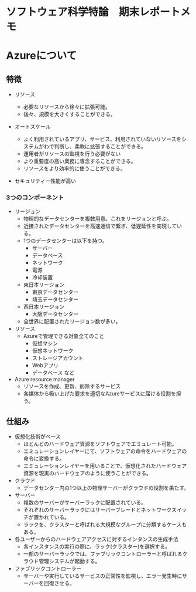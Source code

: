 # ソフトウェア科学特論　期末レポートメモ

# Azureについて

## 特徴
- リソース
    - 必要なリソースから徐々に拡張可能。
    - 後々、規模を大きくすることができる。

- オートスケール
    - よく利用されているアプリ、サービス、利用されていないリソースをシステムがわで判断し、柔軟に拡張することができる。
    - 運用者がリソースの監視を行う必要がない
    - より重要度の高い業務に専念することができる。
    - リソースをより効率的に使うことができる。
- セキュリティー性能が高い
### 3つのコンポーネント
- リージョン
    - 物理的なデータセンターを複数用意。これをリージョンと呼ぶ。
    - 近接されたデータセンターを高速通信で繋ぎ、低遅延性を実現している。
    - 1つのデータセンターは以下を持つ。
        - サーバー
        - データベース
        - ネットワーク
        - 電源
        - 冷却装置
    - 東日本リージョン
        - 東京データセンター
        - 埼玉データセンター
    - 西日本リージョン
        - 大阪データセンター
    - 全世界に配置されたリージョン数が多い。
- リソース
    - Azureで管理できる対象全てのこと
        - 仮想マシン
        - 仮想ネットワーク
        - ストレージアカウント
        - Webアプリ
        - データベース など
- Azure resource manager
    - リソースを作成、更新、削除するサービス
    - 各媒体から吸い上げた要求を適切なAzureサービスに届ける役割を担う。

## 仕組み
- 仮想化技術がベース
    - ほとんどのハードウェア資源をソフトウェアでエミュレート可能。
    - エミュレーションレイヤーにて、ソフトウェアの命令をハードウェアの命令に変換する。
    - エミュレーションレイヤーを用いることで、仮想化されたハードウェア資源を現実のハードウェアのように使うことができる。
- クラウド
    - データセンター内の1つ以上の物理サーバーがクラウドの役割を果たす。
- サーバー
    - 複数のサーバーがサーバーラックに配置されている。
    - それぞれのサーバーラックにはサーバーブレードとネットワークスイッチが置かれている。
    - ラックを、クラスターと呼ばれる大規模なグループに分類するケースもある。
- 各ユーザーからのハードウェアアクセスに対するインタンスの生成手法
    - 各インスタンスの実行の際に、ラック(クラスター)を選択する。
    - 一部のサーバーラックでは、ファブリックコントローラーと呼ばれるクラウド管理システムが起動する。
- ファブリックコントローラー
    - サーバーや実行しているサービスの正常性を監視し、エラー発生時にサーバーを回復させる。
